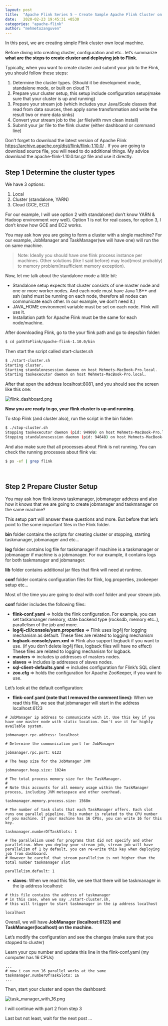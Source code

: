 ```yaml
---
layout: post
title:  "Apache Flink Series 5 — Create Sample Apache Flink Cluster on Local Machine — Part 1"
date:   2020-02-23 19:45:31 +0530
categories: "apache-flink"
author: "mehmetozanguven"
---
```


In this post, we are creating simple Flink cluster own local machine.

Before diving into creating cluster, configuration and etc.. let’s summarize **what are the steps to create cluster and deploying job to Flink.**

Typically, when you want to create cluster and submit your job to the Flink, you should follow these steps:

1. Determine the cluster types. (Should it be development mode, standalone mode, or built on cloud ?)
2. Prepare your cluster setup, this setup include configuration setup(make sure that your cluster is up and running)
3. Prepare your stream job (which includes your Java/Scale classes that read from data sources, then apply some transformation and write the result two or more data sinks)
4. Convert your stream job to the .jar file(with mvn clean install)
5. Submit your jar file to the flink cluster (either dashboard or command line)

Don’t forget to download the latest version of Apache Flink https://archive.apache.org/dist/flink/flink-1.10.0/ . If you are going to download source file, you will need to do additional things. My advice download the apache-flink-1.10.0.tar.gz file and use it directly.

## Step 1 Determine the cluster types

We have 3 options:
1. Local
2. Cluster (standalone, YARN)
3. Cloud (GCE, EC2)

For our example, I will use option 2 with standalone(I don’t know YARN & Hadoop environment very well). Option 1 is not for real cases, for option 3, I don’t know how GCE and EC2 works.

You may ask how you are going to form a cluster with a single machine? For our example, JobManager and TaskManager(we will have one) will run the on same machine.

> Note: Ideally you should have one flink process instance per machines. Other solutions (like I said before) may lead(most probably) to memory problem(insufficient memory exception).

Now, let me talk about the standalone mode a little bit:
- Standalone setup expects that cluster consists of one master node and one or more worker nodes. And each node must have Java 1.8++ and ssh (sshd must be running on each node, therefore all nodes can communicate each other. In our example, we don’t need it.)
- JAVA_HOME environment variable must be set on each node. Flink will use it.
- Installation path for Apache Flink must be the same for each node/machine.

After downloading Flink, go to the your flink path and go to deps/bin folder:

```bash
$ cd pathToFlink/apache-flink-1.10.0/bin
```

Then start the script called start-cluster.sh

```bash
$ ./start-cluster.sh
Starting cluster.
Starting standalonesession daemon on host Mehmets-MacBook-Pro.local.
Starting taskexecutor daemon on host Mehmets-MacBook-Pro.local.
```

After that open the address localhost:8081, and you should see the screen like this one:

<img src="/assets/apache_flink/flink_dashboard.png" alt="flink_dashboard.png" title="Flink Dashboard" />

**Now you are ready to go, your flink cluster is up and running.**

To stop Flink (and cluster also), run the script in the bin folder:

```bash
$ ./stop-cluster.sh
Stopping taskexecutor daemon (pid: 94909) on host Mehmets-MacBook-Pro.local.
Stopping standalonesession daemon (pid: 94648) on host Mehmets-MacBook-Pro.local.
```

And also make sure that all processes about Flink is not running. You can check the running processes about flink via:

```bash
$ ps -ef | grep flink
```

<br />

## Step 2 Prepare Cluster Setup

You may ask how flink knows taskmanager, jobmanager address and also how it knows that we are going to create jobmanager and taskmanager on the same machine?

This setup part will answer these questions and more. But before that let’s point to the some important files in the Flink folder.

**bin** folder contains the scripts for creating cluster or stopping, starting taskmanager, jobmanager and etc...

**log** folder contains log file for taskmanager if machine is a taskmanager or jobmanager if machine is a jobmanager. For our example, it contains logs for both taskmanager and jobmanager.

**lib** folder contains additional jar files that flink will need at runtime.

**conf** folder contains configuration files for flink, log.properties, zookeeper setup etc…

Most of the time you are going to deal with conf folder and your stream job.

**conf** folder includes the following files:
- **flink-conf.yaml** => holds the flink configuration. For example, you can set taskamanger memory, state backend type (rocksdb, memory etc..), parallelism of the job and more.
- **log4j-cli/console/yarn.properties** => Flink uses log4j for logging mechanism as default. These files are related to logging mechanism
- **logback-console/yarn.xml** => Flink also support logback if you want to use. (if you don’t delete log4j files, logback files will have no effect) These files are related to logging mechanism for logback.
- **masters** => includes ip addresses of masters nodes.
- **slaves** => includes ip addresses of slaves nodes.
- **sql-client-defaults.yaml** => includes configuration for Flink’s SQL client
- **zoo.cfg** => holds the configuration for Apache ZooKeeper, if you want to use.

Let’s look at the default configuration:
- **flink-conf.yaml (note that I removed the comment lines):** When we read this file, we see that jobmanager will start in the address localhost:6123

```log
# JobManager ip address to communicate with it. Use this key if you have one master node with static location. Don't use it for highly available system.

jobmanager.rpc.address: localhost

# Determine the communication port for JobManager

jobmanager.rpc.port: 6123

# The heap size for the JobManager JVM 

jobmanager.heap.size: 1024m

# The total process memory size for the TaskManager.
#
# Note this accounts for all memory usage within the TaskManager process, including JVM metaspace and other overhead.

taskmanager.memory.process.size: 1568m

# The number of task slots that each TaskManager offers. Each slot runs one parallel pipeline. This number is related to the CPU number of you machine. If your machine has 16 CPUs, you can write 16 for this key.

taskmanager.numberOfTaskSlots: 1

# The parallelism used for programs that did not specify and other parallelism. When you deploy your stream job, stream job will have parallelism of 1 by default, you can re-write this key when deploying job from dashboard.
# However be careful that stream parallelism is not higher than the total number taskmanager slot

parallelism.default: 1
```

- **slaves**: When we read this file, we see that there will be taskmanager in the ip address localhost:

```log
# this file contains the address of taskmanager
# in this case, when we say ./start-cluster.sh, 
# this will trigger to start taskmanager in the ip address localhost

localhost
```

Overall, we will have **JobManager (localhost:6123) and TaskManager(localhost) on the machine.**

Let’s modify the configuration and see the changes (make sure that you stopped to cluster)

Learn your cpu number and update this line in the flink-conf.yaml (my computer has 16 CPUs)

```log
...
# now i can run 16 parallel works at the same
taskmanager.numberOfTaskSlots: 16
...
```

Then, start your cluster and open the dashboard:

<img src="/assets/apache_flink/task_manager_with_16.png" alt="task_manager_with_16.png" title="TaskManager with 16 parallel tasks" />

I will continue with part 2 from step 3

Last but not least, wait for the next post …